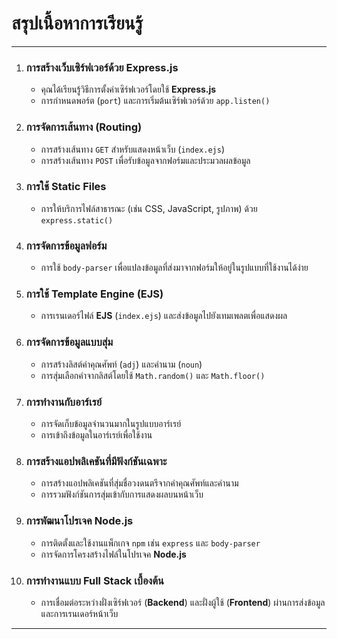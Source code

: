 # สรุปเนื้อหาการเรียนรู้

---

1.  ### **การสร้างเว็บเซิร์ฟเวอร์ด้วย Express.js**

    - คุณได้เรียนรู้วิธีการตั้งค่าเซิร์ฟเวอร์โดยใช้ **Express.js**
    - การกำหนดพอร์ต (`port`) และการเริ่มต้นเซิร์ฟเวอร์ด้วย `app.listen()`

2.  ### **การจัดการเส้นทาง (Routing)**

    - การสร้างเส้นทาง `GET` สำหรับแสดงหน้าเว็บ (`index.ejs`)
    - การสร้างเส้นทาง `POST` เพื่อรับข้อมูลจากฟอร์มและประมวลผลข้อมูล

3.  ### **การใช้ Static Files**

    - การให้บริการไฟล์สาธารณะ (เช่น CSS, JavaScript, รูปภาพ) ด้วย `express.static()`

4.  ### **การจัดการข้อมูลฟอร์ม**

    - การใช้ `body-parser` เพื่อแปลงข้อมูลที่ส่งมาจากฟอร์มให้อยู่ในรูปแบบที่ใช้งานได้ง่าย

5.  ### **การใช้ Template Engine (EJS)**

    - การเรนเดอร์ไฟล์ **EJS** (`index.ejs`) และส่งข้อมูลไปยังเทมเพลตเพื่อแสดงผล

6.  ### **การจัดการข้อมูลแบบสุ่ม**

    - การสร้างลิสต์คำคุณศัพท์ (`adj`) และคำนาม (`noun`)
    - การสุ่มเลือกคำจากลิสต์โดยใช้ `Math.random()` และ `Math.floor()`

7.  ### **การทำงานกับอาร์เรย์**

    - การจัดเก็บข้อมูลจำนวนมากในรูปแบบอาร์เรย์
    - การเข้าถึงข้อมูลในอาร์เรย์เพื่อใช้งาน

8.  ### **การสร้างแอปพลิเคชันที่มีฟังก์ชันเฉพาะ**

    - การสร้างแอปพลิเคชันที่สุ่มชื่อวงดนตรีจากคำคุณศัพท์และคำนาม
    - การรวมฟังก์ชันการสุ่มเข้ากับการแสดงผลบนหน้าเว็บ

9.  ### **การพัฒนาโปรเจค Node.js**

    - การติดตั้งและใช้งานแพ็กเกจ `npm` เช่น `express` และ `body-parser`
    - การจัดการโครงสร้างไฟล์ในโปรเจค **Node.js**

10. ### **การทำงานแบบ Full Stack เบื้องต้น**
    - การเชื่อมต่อระหว่างฝั่งเซิร์ฟเวอร์ (**Backend**) และฝั่งผู้ใช้ (**Frontend**) ผ่านการส่งข้อมูลและการเรนเดอร์หน้าเว็บ

---
